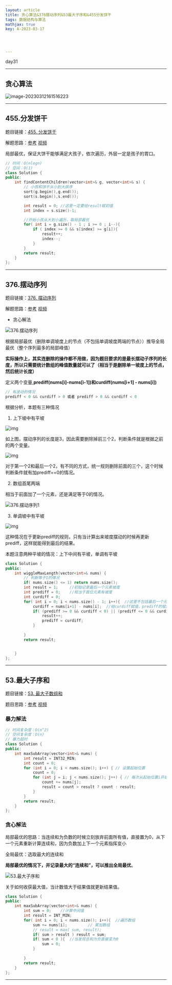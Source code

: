 ```yaml
---
layout: article
title: 贪心算法&376摆动序列&53最大子序和&455分发饼干
tags: 数据结构与算法
mathjax: true
key: A-2023-03-17




---
```


day31

<!--more-->

***

## 贪心算法

![image-20230312161516223](https://vicent-picture-for-typora.oss-cn-beijing.aliyuncs.com/img_for_typora/image-20230312161516223.png)

***

## 455.分发饼干

题目链接：[455. 分发饼干](https://leetcode.cn/problems/assign-cookies/)

解题思路：[参考](https://programmercarl.com/0455.%E5%88%86%E5%8F%91%E9%A5%BC%E5%B9%B2.html)  [视频](https://www.bilibili.com/video/BV1MM411b7cq/?spm_id_from=333.788&vd_source=216422f9c92c0e837a651f3b47974a0c)

局部最优，保证大饼干能够满足大孩子，依次遍历，外层一定是孩子的胃口。

```c++
// 时间：O(nlogn)
// 空间：O(1)
class Solution {
public:
    int findContentChildren(vector<int>& g, vector<int>& s) {
        // 小孩和饼干从小到大排序
        sort(g.begin(),g.end());
        sort(s.begin(),s.end());

        int result = 0;	//这里一定要给result赋初值
        int index = s.size()-1;

        //开始小孩从大到小遍历，取局部最优
        for( int i = g.size() - 1 ; i >= 0 ; i--){
            if ( index >= 0 && s[index] >= g[i]){
                result++;
                index--;
            }
        }
        return result;
    }
};
```

***

## 376.摆动序列

题目链接：[376. 摆动序列](https://leetcode.cn/problems/wiggle-subsequence/)

解题思路：[参考](https://programmercarl.com/0376.%E6%91%86%E5%8A%A8%E5%BA%8F%E5%88%97.html)    [视频](https://www.bilibili.com/video/BV17M411b7NS/?spm_id_from=333.788&vd_source=216422f9c92c0e837a651f3b47974a0c)

* 贪心解法

![376.摆动序列](https://vicent-picture-for-typora.oss-cn-beijing.aliyuncs.com/img_for_typora/20201124174327597.png)

根据局部最优（删除单调坡度上的节点（不包括单调坡度两端的节点））推导全局最优（整个序列最多的局部峰值）

**实际操作上，其实连删除的操作都不用做，因为题目要求的是最长摆动子序列的长度，所以只需要统计数组的峰值数量就可以了（相当于是删除单一坡度上的节点，然后统计长度）**

定义两个变量,**prediff(nums[i]-nums[i-1])**和**curdiff(nums[i+1] - nums[i])**

```c++
// 有波动的情况
prediff < 0 && curdiff > 0 或者 prediff > 0 && curdiff < 0
```

根据分析，本题有三种情况

1. 上下坡中有平坡

![img](https://vicent-picture-for-typora.oss-cn-beijing.aliyuncs.com/img_for_typora/20230106170449.png)

如上图，摆动序列的长度是3，因此需要删除掉前三个2，判断条件就是根据之前的两个变量。

![img](https://vicent-picture-for-typora.oss-cn-beijing.aliyuncs.com/img_for_typora/20230106172613.png)

对于第一个2和最后一个2，有不同的方式，统一规则删除前面的三个，这个时候判断条件就有加prediff==0的情况。

2. 数组首尾两端

相当于前面加了一个元素，还是满足等于0的情况。

![376.摆动序列1](https://vicent-picture-for-typora.oss-cn-beijing.aliyuncs.com/img_for_typora/20201124174357612.png)



3. 单调坡中有平坡

![img](https://vicent-picture-for-typora.oss-cn-beijing.aliyuncs.com/img_for_typora/20230108171505.png)

这种情况在于更新prediff的规则，只有当计算出来坡度摆动的时候再更新prediff，这样就能得到最后的结果。

本题注意两种平坡的情况：上下中间有平坡，单调有平坡

```c++
class Solution {
public:
    int wiggleMaxLength(vector<int>& nums) {
        // 判断等于1的情况
        if( nums.size() <= 1) return nums.size();
        int result = 1;     //初始记录最后一个元素坡度
        int prediff = 0;    //相当于首位元素有坡度
        int curdiff = 0;    
        for( int i = 0; i < nums.size() - 1; i++){  //这里不包括最后一个元素，因为result已经记录了其坡度
            curdiff = nums[i+1] - nums[i];  //给curdiff赋值，prediff的赋值后面更新
            if( (prediff >= 0 && curdiff < 0) || (prediff <= 0 && curdiff >0)){ // 统一更新规则
                result++;
                prediff = curdiff;
            }
            
        }
        return result;


    }
};
```

***

## 53.最大子序和

题目链接：[53. 最大子数组和](https://leetcode.cn/problems/maximum-subarray/)

题目思路：[参考](https://programmercarl.com/0053.%E6%9C%80%E5%A4%A7%E5%AD%90%E5%BA%8F%E5%92%8C.html)    [视频](https://www.bilibili.com/video/BV1aY4y1Z7ya/?spm_id_from=333.788&vd_source=216422f9c92c0e837a651f3b47974a0c)

### 暴力解法

```c++
// 时间复杂度：O(n^2)
// 空间复杂度：O(n)
// 暴力超时
class Solution {
public:
    int maxSubArray(vector<int>& nums) {
        int result = INT32_MIN;
        int count = 0;
        for (int i = 0; i < nums.size(); i++) { // 设置起始位置
            count = 0;
            for (int j = i; j < nums.size(); j++) { // 每次从起始位置i开始遍历寻找最大值
                count += nums[j];
                result = count > result ? count : result;
            }
        }
        return result;
    }
};
```

### 贪心解法

局部最优的思路：当连续和为负数的时候立刻放弃前面所有值，直接置为0，从下一个元素重新计算连续和，因为负数加上下一个元素指挥变小

全局最优：选取最大的连续和

**局部最优的情况下，并记录最大的“连续和”，可以推出全局最优**。

![53.最大子序和](https://code-thinking.cdn.bcebos.com/gifs/53.%E6%9C%80%E5%A4%A7%E5%AD%90%E5%BA%8F%E5%92%8C.gif)

关于如何收获最大值，当计数值大于结果值就更新结果值。

```c++
class Solution {
public:
    int maxSubArray(vector<int>& nums) {
        int sum = 0;    //计算中间值
        int result = INT_MIN;
        for( int i = 0; i < nums.size(); i++){	//遍历数组
            sum += nums[i];			// 累加数组
            // result = max( sum, result);
            if( sum > result ) result = sum;
            if( sum < 0 ){	//当发现总和为负直接变为0
                sum = 0;
            }
            
        }
        return result;
    }
};
```

***

